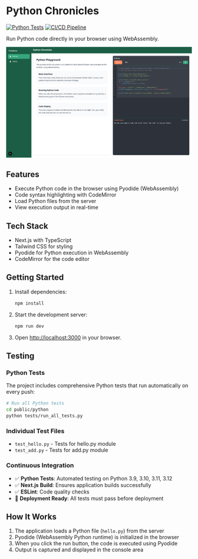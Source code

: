 # Python Chronicles

[![Python Tests](https://github.com/achudars/python-chronicles/actions/workflows/python-tests.yml/badge.svg)](https://github.com/achudars/python-chronicles/actions/workflows/python-tests.yml)
[![CI/CD Pipeline](https://github.com/achudars/python-chronicles/actions/workflows/ci-cd.yml/badge.svg)](https://github.com/achudars/python-chronicles/actions/workflows/ci-cd.yml)

Run Python code directly in your browser using WebAssembly.

![Python Chronicles Preview](python-chronicles.png)

## Features

- Execute Python code in the browser using Pyodide (WebAssembly)
- Code syntax highlighting with CodeMirror
- Load Python files from the server
- View execution output in real-time

## Tech Stack

- Next.js with TypeScript
- Tailwind CSS for styling
- Pyodide for Python execution in WebAssembly
- CodeMirror for the code editor

## Getting Started

1. Install dependencies:

   ```bash
   npm install
   ```

2. Start the development server:

   ```bash
   npm run dev
   ```

3. Open [http://localhost:3000](http://localhost:3000) in your browser.

## Testing

### Python Tests

The project includes comprehensive Python tests that run automatically on every push:

```bash
# Run all Python tests
cd public/python
python tests/run_all_tests.py
```

### Individual Test Files

- `test_hello.py` - Tests for hello.py module
- `test_add.py` - Tests for add.py module

### Continuous Integration

- ✅ **Python Tests**: Automated testing on Python 3.9, 3.10, 3.11, 3.12
- ✅ **Next.js Build**: Ensures application builds successfully
- ✅ **ESLint**: Code quality checks
- 🚀 **Deployment Ready**: All tests must pass before deployment

## How It Works

1. The application loads a Python file (`hello.py`) from the server
2. Pyodide (WebAssembly Python runtime) is initialized in the browser
3. When you click the run button, the code is executed using Pyodide
4. Output is captured and displayed in the console area
